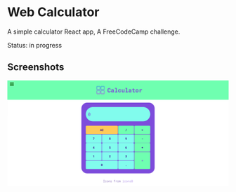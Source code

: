# Web Calculator

A simple calculator React app, A FreeCodeCamp challenge.

Status: in progress

## Screenshots

![homepage](screenshots/desktop.png)
